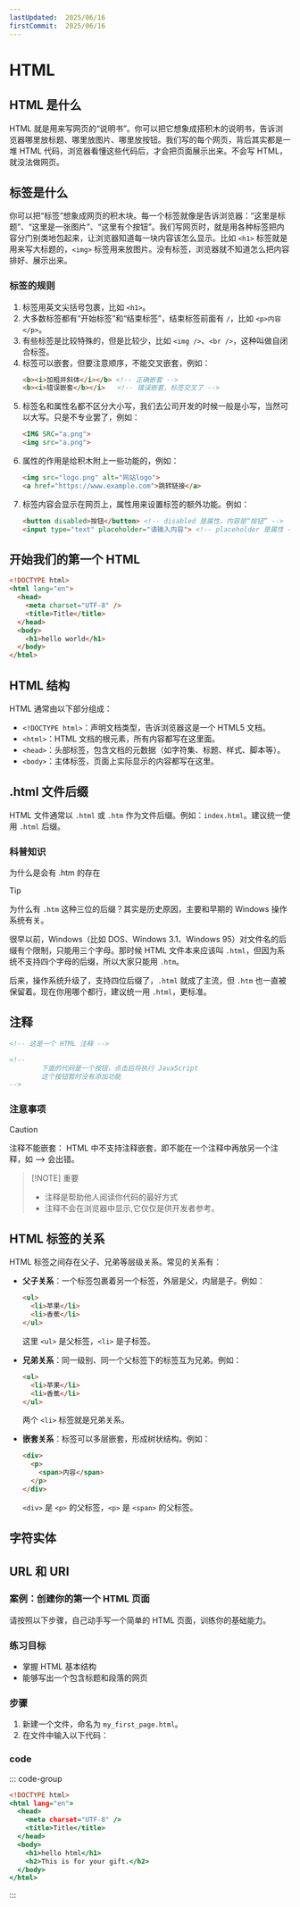```yaml
---
lastUpdated:  2025/06/16
firstCommit:  2025/06/16
---
```


# HTML

## HTML 是什么

HTML 就是用来写网页的“说明书”。你可以把它想象成搭积木的说明书，告诉浏览器哪里放标题、哪里放图片、哪里放按钮。我们写的每个网页，背后其实都是一堆 HTML 代码，浏览器看懂这些代码后，才会把页面展示出来。不会写 HTML，就没法做网页。


## 标签是什么

你可以把“标签”想象成网页的积木块。每一个标签就像是告诉浏览器：“这里是标题”、“这里是一张图片”、“这里有个按钮”。我们写网页时，就是用各种标签把内容分门别类地包起来，让浏览器知道每一块内容该怎么显示。比如 `<h1>` 标签就是用来写大标题的，`<img>` 标签用来放图片。没有标签，浏览器就不知道怎么把内容排好、展示出来。

### 标签的规则

1. 标签用英文尖括号包裹，比如 `<h1>`。
2. 大多数标签都有“开始标签”和“结束标签”，结束标签前面有 `/`，比如 `<p>内容</p>`。
3. 有些标签是比较特殊的，但是比较少，比如 `<img />`、`<br />`，这种叫做自闭合标签。
4. 标签可以嵌套，但要注意顺序，不能交叉嵌套，例如：
   ```html
   <b><i>加粗并斜体</i></b> <!-- 正确嵌套 -->
   <b><i>错误嵌套</b></i>   <!-- 错误嵌套，标签交叉了 -->
   ```
5. 标签名和属性名都不区分大小写，我们去公司开发的时候一般是小写，当然可以大写。只是不专业罢了，例如：
   ```html
   <IMG SRC="a.png">
   <img src="a.png">
   ```
6. 属性的作用是给积木附上一些功能的，例如：
   ```html
   <img src="logo.png" alt="网站logo">
   <a href="https://www.example.com">跳转链接</a>
   ```
7. 标签内容会显示在网页上，属性用来设置标签的额外功能。例如：
   ```html
   <button disabled>按钮</button> <!-- disabled 是属性，内容是“按钮” -->
   <input type="text" placeholder="请输入内容"> <!-- placeholder 是属性 -->
   ```



## 开始我们的第一个 HTML

```html
<!DOCTYPE html>
<html lang="en">
  <head>
    <meta charset="UTF-8" />
    <title>Title</title>
  </head>
  <body>
    <h1>hello world</h1>
  </body>
</html>
```


## HTML 结构

HTML 通常由以下部分组成：

- `<!DOCTYPE html>`：声明文档类型，告诉浏览器这是一个 HTML5 文档。
- `<html>`：HTML 文档的根元素，所有内容都写在这里面。
- `<head>`：头部标签，包含文档的元数据（如字符集、标题、样式、脚本等）。
- `<body>`：主体标签，页面上实际显示的内容都写在这里。



## .html 文件后缀

HTML 文件通常以 `.html` 或 `.htm` 作为文件后缀。例如：`index.html`。建议统一使用 `.html` 后缀。

### 科普知识
为什么是会有 .htm 的存在 

> [!tip]
> 为什么有 `.htm` 这种三位的后缀？其实是历史原因，主要和早期的 Windows 操作系统有关。
> 
> 很早以前，Windows（比如 DOS、Windows 3.1、Windows 95）对文件名的后缀有个限制，只能用三个字母。那时候 HTML 文件本来应该叫 `.html`，但因为系统不支持四个字母的后缀，所以大家只能用 `.htm`。
> 
> 后来，操作系统升级了，支持四位后缀了，`.html` 就成了主流，但 `.htm` 也一直被保留着。现在你用哪个都行，建议统一用 `.html`，更标准。




## 注释

```html
<!-- 这是一个 HTML 注释 -->

<!-- 
        下面的代码是一个按钮，点击后将执行 JavaScript
        这个按钮暂时没有添加功能
-->
```

### 注意事项

> [!CAUTION]
> 注释不能嵌套：
> HTML 中不支持注释嵌套，即不能在一个注释中再放另一个注释，如 <!-- <!-- 注释 --> --> 会出错。

> [!NOTE] 重要
>
> - 注释是帮助他人阅读你代码的最好方式
> - 注释不会在浏览器中显示,它仅仅是供开发者参考。


## HTML 标签的关系

HTML 标签之间存在父子、兄弟等层级关系。常见的关系有：

- **父子关系**：一个标签包裹着另一个标签，外层是父，内层是子。例如：
  ```html
  <ul>
    <li>苹果</li>
    <li>香蕉</li>
  </ul>
  ```
  这里 `<ul>` 是父标签，`<li>` 是子标签。

- **兄弟关系**：同一级别、同一个父标签下的标签互为兄弟。例如：
  ```html
  <ul>
    <li>苹果</li>
    <li>香蕉</li>
  </ul>
  ```
  两个 `<li>` 标签就是兄弟关系。

- **嵌套关系**：标签可以多层嵌套，形成树状结构。例如：
  ```html
  <div>
    <p>
      <span>内容</span>
    </p>
  </div>
  ```
  `<div>` 是 `<p>` 的父标签，`<p>` 是 `<span>` 的父标签。



## 字符实体


## URL 和 URI



###  案例：创建你的第一个 HTML 页面

请按照以下步骤，自己动手写一个简单的 HTML 页面，训练你的基础能力。

### 练习目标

- 掌握 HTML 基本结构
- 能够写出一个包含标题和段落的网页

### 步骤

1. 新建一个文件，命名为 `my_first_page.html`。
2. 在文件中输入以下代码：

### code
::: code-group

```my_first_page.html 
<!DOCTYPE html>
<html lang="en">
  <head>
    <meta charset="UTF-8" />
    <title>Title</title>
  </head>
  <body>
    <h1>hello html</h1>
    <h2>This is for your gift.</h2>
  </body>
</html>
```


:::